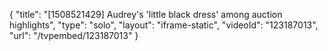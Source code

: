 {
    "title": "[1508521429] Audrey's 'little black dress' among auction highlights",
    "type": "solo",
    "layout": "iframe-static",
    "videoId": "123187013",
    "url": "\/tvpembed\/123187013"
}